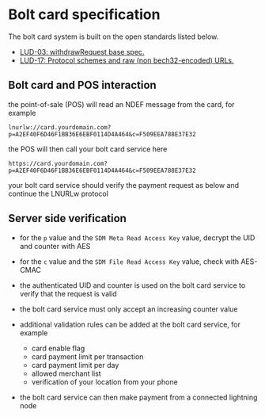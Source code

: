 # Bolt card specification

The bolt card system is built on the open standards listed below.

- [LUD-03: withdrawRequest base spec.](https://github.com/fiatjaf/lnurl-rfc/blob/luds/03.md)
- [LUD-17: Protocol schemes and raw (non bech32-encoded) URLs.](https://github.com/fiatjaf/lnurl-rfc/blob/luds/17.md)

## Bolt card and POS interaction

the point-of-sale (POS) will read an NDEF message from the card, for example
```
lnurlw://card.yourdomain.com?p=A2EF40F6D46F1BB36E6EBF0114D4A464&c=F509EEA788E37E32
```
the POS will then call your bolt card service here
```
https://card.yourdomain.com?p=A2EF40F6D46F1BB36E6EBF0114D4A464&c=F509EEA788E37E32
```
your bolt card service should verify the payment request as below and continue the LNURLw protocol

## Server side verification

- for the `p` value and the `SDM Meta Read Access Key` value, decrypt the UID and counter with AES
- for the `c` value and the `SDM File Read Access Key` value, check with AES-CMAC

- the authenticated UID and counter is used on the bolt card service to verify that the request is valid
- the bolt card service must only accept an increasing counter value
- additional validation rules can be added at the bolt card service, for example
  - card enable flag
  - card payment limit per transaction
  - card payment limit per day
  - allowed merchant list
  - verification of your location from your phone
- the bolt card service can then make payment from a connected lightning node
